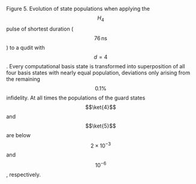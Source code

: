 Figure 5. Evolution of state populations when applying the $$H_4$$ pulse of shortest duration ($$76\,\mathrm{ns}$$) to a qudit with $$d=4$$. Every computational basis state is transformed into superposition of all four basis states with nearly equal population, deviations only arising from the remaining $$0.1\%$$ infidelity. At all times the populations of the guard states $$\ket{4}$$ and $$\ket{5}$$ are below $$2 \times 10^{-3}$$ and $$10^{-6}$$, respectively.